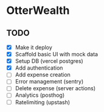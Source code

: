 # OtterWealth

## TODO

- [x] Make it deploy
- [x] Scaffold basic UI with mock data
- [x] Setup DB (vercel postgres)
- [x] Add authentication
- [ ] Add expense creation
- [ ] Error management (sentry)
- [ ] Delete expense (server actions)
- [ ] Analytics (posthog)
- [ ] Ratelimiting (upstash)
